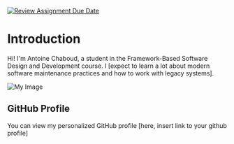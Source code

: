 [![Review Assignment Due Date](https://classroom.github.com/assets/deadline-readme-button-22041afd0340ce965d47ae6ef1cefeee28c7c493a6346c4f15d667ab976d596c.svg)](https://classroom.github.com/a/LQr4ft17)
# Introduction
Hi! I'm Antoine Chaboud, a student in the Framework-Based Software Design and Development course. 
I [expect to learn a lot about modern software maintenance practices and how to work with legacy systems].

![My Image]("./photoAntoineGithub.PNG")  <!-- Link to the uploaded image -->

## GitHub Profile

You can view my personalized GitHub profile [here, insert link to your github profile]

